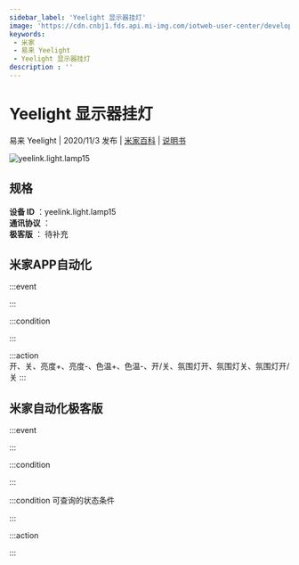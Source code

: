 ```yaml
---
sidebar_label: 'Yeelight 显示器挂灯'
image: 'https://cdn.cnbj1.fds.api.mi-img.com/iotweb-user-center/developer_16790488340849bsbpPfS.png?GalaxyAccessKeyId=AKVGLQWBOVIRQ3XLEW&Expires=9223372036854775807&Signature=63jaNa80Jcqr7sPJoeP+0Ph3Q3c='
keywords: 
 - 米家
 - 易来 Yeelight
 - Yeelight 显示器挂灯
description : ''
---
```

# Yeelight 显示器挂灯

易来 Yeelight | 2020/11/3 发布 | [米家百科](https://home.mi.com/webapp/content/baike/product/index.html?model=yeelink.light.lamp15) | [说明书](https://home.mi.com/views/introduction.html?model=yeelink.light.lamp15&region=cn)

![yeelink.light.lamp15](https://cdn.cnbj1.fds.api.mi-img.com/iotweb-user-center/developer_16790488340849bsbpPfS.png?GalaxyAccessKeyId=AKVGLQWBOVIRQ3XLEW&Expires=9223372036854775807&Signature=63jaNa80Jcqr7sPJoeP+0Ph3Q3c=)

## 规格  
> 
**设备 ID** ：yeelink.light.lamp15  
**通讯协议** ：  
**极客版**  ： 待补充 


## 米家APP自动化  

:::event  

:::

:::condition  

:::

:::action   
开、关、亮度+、亮度-、色温+、色温-、开/关、氛围灯开、氛围灯关、氛围灯开/关
:::

## 米家自动化极客版  

:::event  

:::

:::condition  

:::

:::condition 可查询的状态条件  

:::

:::action  

:::

        
